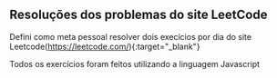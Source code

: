 ## Resoluções dos problemas do site LeetCode

Defini como meta pessoal resolver dois execícios por dia do site Leetcode(https://leetcode.com/){:target="_blank"}

Todos os exercícios foram feitos utilizando a linguagem Javascript
